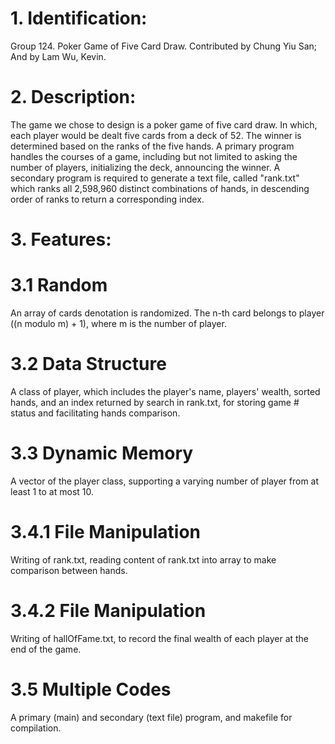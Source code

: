 # 1. Identification:
Group 124.
Poker Game of Five Card Draw.
Contributed by Chung Yiu San;
And by Lam Wu, Kevin.

# 2. Description:
The game we chose to design is a poker game of five card draw. In which, each player would be dealt five cards from a deck of 52. The winner is determined based on the ranks of the five hands. A primary program handles the courses of a game, including but not limited to asking the number of players, initializing the deck, announcing the winner. A secondary program is required to generate a text file, called "rank.txt" which ranks all 2,598,960 distinct combinations of hands, in descending order of ranks to return a corresponding index.

# 3. Features:
# 3.1 Random
An array of cards denotation is randomized. The n-th card belongs to player ((n modulo m) + 1), where m is the number of player.
# 3.2 Data Structure
A class of player, which includes the player's name, players' wealth, sorted hands, and an index returned by search in rank.txt, for storing game # status and facilitating hands comparison.
# 3.3 Dynamic Memory
A vector of the player class, supporting a varying number of player from at least 1 to at most 10.
# 3.4.1 File Manipulation
Writing of rank.txt, reading content of rank.txt into array to make comparison between hands.
# 3.4.2 File Manipulation
Writing of hallOfFame.txt, to record the final wealth of each player at the end of the game.
# 3.5 Multiple Codes
A primary (main) and secondary (text file) program, and makefile for compilation.
